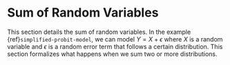 # Sum of Random Variables

This section details the sum of random variables. In the example {ref}`simplified-probit-model`,
we can model $Y = X + \epsilon$ where $X$ is a random variable and $\epsilon$ is a random error term 
that follows a certain distribution. This section formalizes what happens when we sum two or more
distributions.